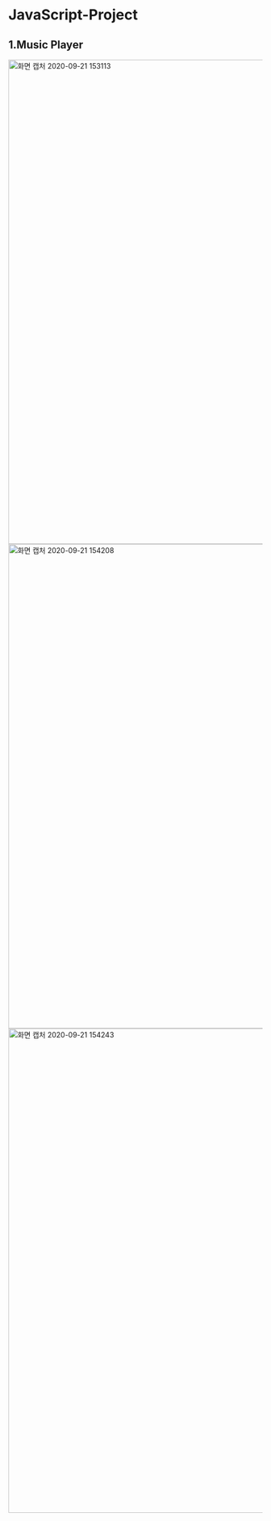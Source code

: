 # JavaScript-Project

1.Music Player
----------------
<img width="960" alt="화면 캡처 2020-09-21 153113" src="https://user-images.githubusercontent.com/65945909/93739990-93fbdb00-fc24-11ea-8724-4b95223d0f6e.png">
<img width="960" alt="화면 캡처 2020-09-21 154208" src="https://user-images.githubusercontent.com/65945909/93740043-ad048c00-fc24-11ea-9d09-f244e05c6819.png">
<img width="960" alt="화면 캡처 2020-09-21 154243" src="https://user-images.githubusercontent.com/65945909/93740065-b7268a80-fc24-11ea-9dd4-8059da47eb15.png">
